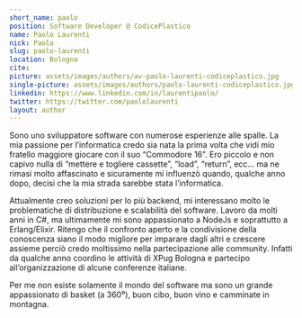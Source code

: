 ```yaml
---
short_name: paolo
position: Software Developer @ CodicePlastico
name: Paolo Laurenti
nick: Paolo
slug: paolo-laurenti
location: Bologna
cite: 
picture: assets/images/authors/av-paolo-laurenti-codiceplastico.jpg
single-picture: assets/images/authors/paolo-laurenti-codiceplastico.jpg
linkedin: https://www.linkedin.com/in/laurentipaolo/
twitter: https://twitter.com/paololaurenti
layout: author
---
```

<p>Sono uno sviluppatore software con numerose esperienze alle spalle. La mia passione per l’informatica credo sia nata la prima volta che vidi mio fratello maggiore giocare con il suo “Commodore 16”. Ero piccolo e non capivo nulla di “mettere e togliere cassette”, “load”, “return”, ecc… ma ne rimasi molto affascinato e sicuramente mi influenzò quando, qualche anno dopo, decisi che la mia strada sarebbe stata l’informatica.</p>
<p>Attualmente creo soluzioni per lo più backend, mi interessano molto le problematiche di distribuzione e scalabilità del software. Lavoro da molti anni in C#, ma ultimamente mi sono appassionato a NodeJs e soprattutto a Erlang/Elixir. Ritengo che il confronto aperto e la condivisione della conoscenza siano il modo migliore per imparare dagli altri e crescere assieme perciò credo moltissimo nella partecipazione alle community. Infatti da qualche anno coordino le attività di XPug Bologna e partecipo all’organizzazione di alcune conferenze italiane.</p>
<p>Per me non esiste solamente il mondo del software ma sono un grande appassionato di basket (a 360⁰), buon cibo, buon vino e camminate in montagna.</p>